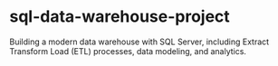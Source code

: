 # sql-data-warehouse-project
Building a modern data warehouse with SQL Server, including Extract Transform Load (ETL) processes, data modeling, and analytics.
